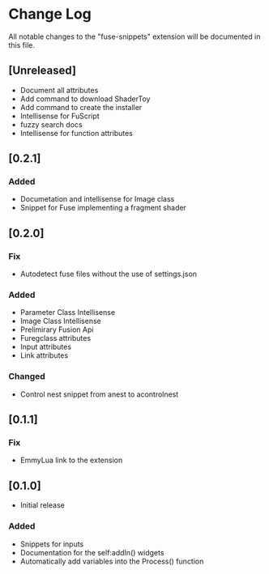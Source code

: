 # Change Log

All notable changes to the "fuse-snippets" extension will be documented in this file.

## [Unreleased]

- Document all attributes
- Add command to download ShaderToy
- Add command to create the installer
- Intellisense for FuScript
- fuzzy search docs
- Intellisense for function attributes

## [0.2.1]

### Added

- Documetation and intellisense for Image class
- Snippet for Fuse implementing a fragment shader

## [0.2.0]

### Fix

- Autodetect fuse files without the use of settings.json

### Added

- Parameter Class Intellisense
- Image Class Intellisense
- Prelimirary Fusion Api
- Furegclass attributes
- Input attributes
- Link attributes

### Changed

- Control nest snippet from anest to acontrolnest

## [0.1.1]

### Fix

- EmmyLua link to the extension

## [0.1.0]

- Initial release

### Added

- Snippets for inputs
- Documentation for the self:addIn() widgets
- Automatically add variables into the Process() function
